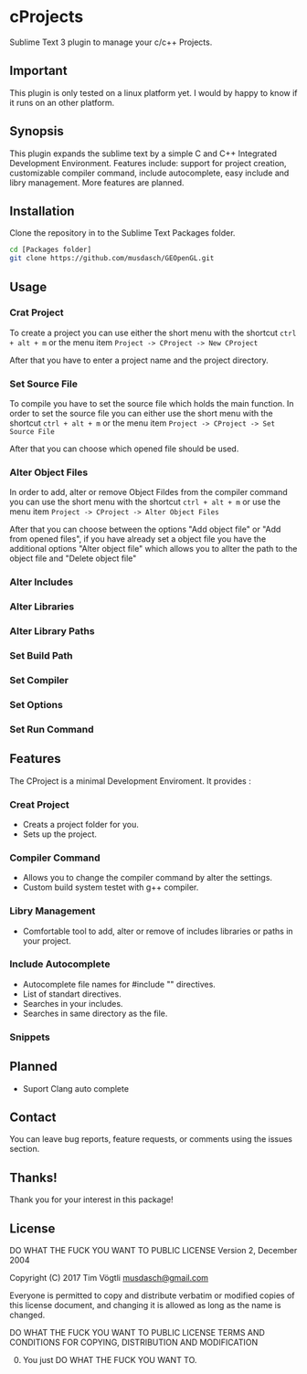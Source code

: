 # cProjects
Sublime Text 3 plugin to manage your c/c++ Projects.

## Important
This plugin is only tested on a linux platform yet. I would by happy to know if it runs on an other platform.

## Synopsis
This plugin expands the sublime text by a simple  C and C++ Integrated Development Environment.
Features include: support for project creation, customizable compiler command, include autocomplete, easy include and libry management.
More features are planned.

## Installation
Clone the repository in to the Sublime Text Packages folder.
```bash
cd [Packages folder]
git clone https://github.com/musdasch/GEOpenGL.git
```

## Usage

### Crat Project
To create a project you can use either the short menu with the shortcut `ctrl + alt + m`  or the menu item `Project -> CProject -> New CProject`

After that you have to enter a project name and the project directory.

### Set Source File
To compile you have to set the source file which holds the main function. In order to set the source file you can either use the short menu with the shortcut `ctrl + alt + m` or the menu item `Project -> CProject -> Set Source File`

After that you can choose which opened file should be used.

### Alter Object Files
In order to add, alter or remove Object Fildes from the compiler command you can use the short menu with the shortcut `ctrl + alt + m` or use the menu item `Project -> CProject -> Alter Object Files`

After that you can choose between the options "Add object file" or "Add from opened files", if you have already set a object file you have the additional options "Alter object file" which allows you to allter the path to the object file and "Delete object file"

### Alter Includes

### Alter Libraries

### Alter Library Paths

### Set Build Path

### Set Compiler

### Set Options

### Set Run Command


## Features
The CProject is a minimal Development Enviroment. It provides :

### Creat Project
  * Creats a project folder for you.
  * Sets up the project.

### Compiler Command
  * Allows you to change the compiler command by alter the settings.
  * Custom build system testet with g++ compiler.

### Libry Management
  * Comfortable tool to add, alter or remove of includes libraries or paths in your project.

### Include Autocomplete
  * Autocomplete file names for #include "" directives.
  * List of standart directives.
  * Searches in your includes.
  * Searches in same directory as the file.

### Snippets

## Planned
  * Suport Clang auto complete

## Contact
You can leave bug reports, feature requests, or comments using the issues section.

## Thanks!
Thank you for your interest in this package!

## License
DO WHAT THE FUCK YOU WANT TO PUBLIC LICENSE Version 2, December 2004

Copyright (C) 2017 Tim Vögtli musdasch@gmail.com

Everyone is permitted to copy and distribute verbatim or modified copies of this license document, and changing it is allowed as long as the name is changed.

DO WHAT THE FUCK YOU WANT TO PUBLIC LICENSE TERMS AND CONDITIONS FOR COPYING, DISTRIBUTION AND MODIFICATION

  0. You just DO WHAT THE FUCK YOU WANT TO.
